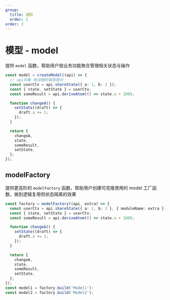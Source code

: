 ```yaml
---
group:
  title: 进阶
  order: 1
order: 3
---
```


# 模型 - model

提供 `model` 函数，帮助用户按业务功能聚合管理相关状态与操作

```ts
const model = createModel((api) => {
  // api对象 有详细的类型提示
  const userCtx = api.shareState({ a: 1, b: 2 });
  const { state, setState } = userCtx;
  const someResult = api.deriveAtom(() => state.a + 100);

  function changeA() {
    setState((draft) => {
      draft.a += 1;
    });
  }

  return {
    changeA,
    state,
    someResult,
    setState,
  };
});
```

## modelFactory

提供更高阶的 `modelFactory` 函数，帮助用户创建可克隆使用的 model 工厂函数，做到逻辑复用但状态隔离的效果

```ts
const factory = modelFactory((api, extra) => {
  const userCtx = api.shareState({ a: 1, b: 2 }, { moduleName: extra });
  const { state, setState } = userCtx;
  const someResult = api.deriveAtom(() => state.a + 100);

  function changeA() {
    setState((draft) => {
      draft.a += 1;
    });
  }

  return {
    changeA,
    state,
    someResult,
    setState,
  };
});
const model1 = factory.build('Model1');
const model2 = factory.build('Model2');
```
